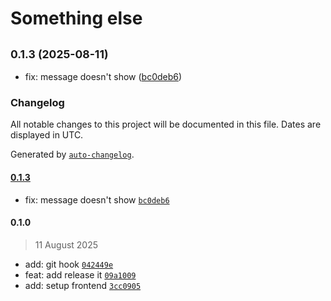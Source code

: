 # Something else

## <small>0.1.3 (2025-08-11)</small>

* fix: message doesn\'t show ([bc0deb6](https://gitlab.com/cheulong-devops/movies-finder/movies-finder-frontend/commit/bc0deb6))

### Changelog

All notable changes to this project will be documented in this file. Dates are displayed in UTC.

Generated by [`auto-changelog`](https://github.com/CookPete/auto-changelog).

#### [0.1.3](https://gitlab.com/cheulong-devops/movies-finder/movies-finder-frontend/compare/0.1.0...0.1.3)

- fix: message doesn\'t show [`bc0deb6`](https://gitlab.com/cheulong-devops/movies-finder/movies-finder-frontend/commit/bc0deb6f39a8d4c675833dbf08c5ee2daf9c9f7e)

#### 0.1.0

> 11 August 2025

- add: git hook [`042449e`](https://gitlab.com/cheulong-devops/movies-finder/movies-finder-frontend/commit/042449e6d3c7f9ea356e189d30e54bf37a5cbfb1)
- feat: add release it [`09a1009`](https://gitlab.com/cheulong-devops/movies-finder/movies-finder-frontend/commit/09a10095f293f229a04b7cf28da253f285777f1f)
- add: setup frontend [`3cc0905`](https://gitlab.com/cheulong-devops/movies-finder/movies-finder-frontend/commit/3cc0905bb04cf36aad160a8504ec9ea1c4d80c87)
